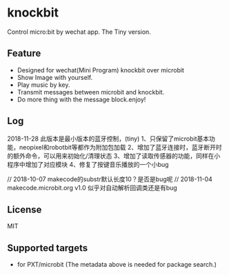 # knockbit

Control micro:bit by wechat app. The Tiny version.

## Feature

- Designed for wechat(Mini Program) knockbit over microbit
- Show Image with yourself.
- Play music by key.
- Transmit messages between microbit and knockbit.
- Do more thing with the message block.enjoy!

## Log

2018-11-28 此版本是最小版本的蓝牙控制，(tiny)
1、只保留了microbit基本功能，neopixel和robotbit等都作为附加包加载
2、增加了蓝牙连接时，蓝牙断开时的额外命令，可以用来初始化/清理状态
3、增加了读取传感器的功能，同样在小程序中增加了对应模块
4、修复了按键音乐播放的一个小bug

// 2018-10-07 makecode的substr默认长度10？是否是bug呢
// 2018-11-04 makecode.microbit.org v1.0 似乎对自动解析回调类还是有bug

## License

MIT

## Supported targets

* for PXT/microbit
(The metadata above is needed for package search.)

